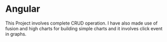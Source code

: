 # Angular

This Project involves complete CRUD operation.
I have also made use of fusion and high charts for building simple charts and it involves click event in graphs.
